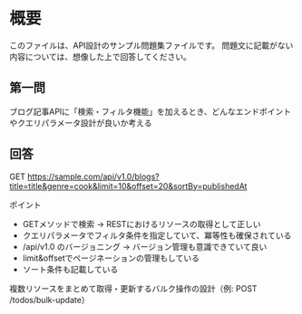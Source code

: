 # 概要
このファイルは、API設計のサンプル問題集ファイルです。
問題文に記載がない内容については、想像した上で回答してください。

## 第一問
ブログ記事APIに「検索・フィルタ機能」を加えるとき、どんなエンドポイントやクエリパラメータ設計が良いか考える

## 回答
GET https://sample.com/api/v1.0/blogs?title=title&genre=cook&limit=10&offset=20&sortBy=publishedAt

ポイント
- GETメソッドで検索 → RESTにおけるリソースの取得として正しい 
- クエリパラメータでフィルタ条件を指定していて、冪等性も確保されている 
- /api/v1.0 のバージョニング → バージョン管理も意識できていて良い
- limit&offsetでページネーションの管理もしている
- ソート条件も記載している


複数リソースをまとめて取得・更新するバルク操作の設計（例: POST /todos/bulk-update）

